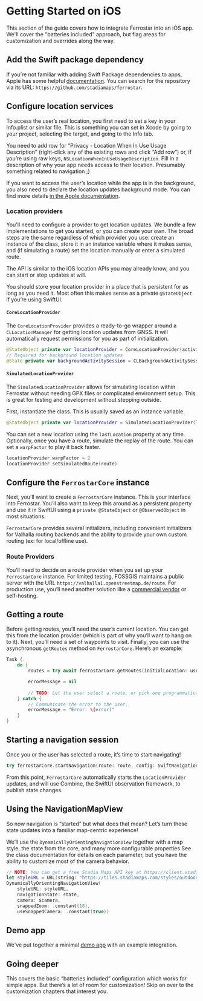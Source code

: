 # Getting Started on iOS

This section of the guide covers how to integrate Ferrostar into an iOS app.
We'll cover the "batteries included" approach, but flag areas for customization and overrides along the way.

## Add the Swift package dependency

If you’re not familiar with adding Swift Package dependencies to apps,
Apple has some helpful [documentation](https://developer.apple.com/documentation/xcode/adding-package-dependencies-to-your-app).
You can search for the repository via its URL:
`https://github.com/stadiamaps/ferrostar`.

## Configure location services

To access the user’s real location,
you first need to set a key in your Info.plist or similar file.
This is something you can set in Xcode by going to your project,
selecting the target, and going to the Info tab.

You need to add row for “Privacy - Location When In Use Usage Description”
(right-click any of the existing rows and click “Add row”)
or, if you’re using raw keys, `NSLocationWhenInUseUsageDescription`.
Fill in a description of why your app needs access to their location.
Presumably something related to navigation ;)

If you want to access the user’s location while the app is in the background,
you also need to declare the location updates background mode.
You can find more details [in the Apple documentation](https://developer.apple.com/documentation/corelocation/handling-location-updates-in-the-background).

### Location providers

You'll need to configure a provider to get location updates.
We bundle a few implementations to get you started, or you can create your own.
The broad steps are the same regardless of which provider you use:
create an instance of the class,
store it in an instance variable where it makes sense,
and (if simulating a route) set the location manually or enter a simulated route.

The API is similar to the iOS location APIs you may already know,
and you can start or stop updates at will.

You should store your location provider in a place that is persistent for as long as you need it.
Most often this makes sense as a private `@StateObject` if you’re using SwiftUI.

#### `CoreLocationProvider`

The `CoreLocationProvider` provides a ready-to-go wrapper around a `CLLocationManager`
for getting location updates from GNSS.
It will automatically request permissions for you as part of initialization.

```swift
@StateObject private var locationProvider = CoreLocationProvider(activityType: .otherNavigation)
// Required for background location updates
@State private var backgroundActivitySession = CLBackgroundActivitySession()
```

#### `SimulatedLocationProvider`

The `SimulatedLocationProvider` allows for simulating location within Ferrostar
without needing GPX files or complicated environment setup.
This is great for testing and development without stepping outside.

First, instantiate the class.
This is usually saved as an instance variable.

```swift
@StateObject private var locationProvider = SimulatedLocationProvider(location: initialLocation)
```

You can set a new location using the `lastLocation` property at any time.
Optionally, once you have a route, simulate the replay of the route.
You can set a `warpFactor` to play it back faster.

```swift
locationProvider.warpFactor = 2
locationProvider.setSimulatedRoute(route)
```

## Configure the `FerrostarCore` instance

Next, you’ll want to create a `FerrostarCore` instance.
This is your interface into Ferrostar.
You’ll also want to keep this around as a persistent property
and use it in SwiftUI using a `private @StateObject` or `@ObservedObject`
in most situations.

`FerrostarCore` provides several initializers,
including convenient initializers for Valhalla routing backends
and the ability to provide your own custom routing (ex: for local/offline use).

### Route Providers

You’ll need to decide on a route provider when you set up your `FerrostarCore` instance.
For limited testing, FOSSGIS maintains a public server with the URL `https://valhalla1.openstreetmap.de/route`.
For production use, you’ll need another solution like a [commercial vendor](./vendors.md)
or self-hosting.

## Getting a route

Before getting routes, you’ll need the user’s current location.
You can get this from the location provider (which is part of why you’ll want to hang on to it).
Next, you’ll need a set of waypoints to visit.
Finally, you can use the asynchronous `getRoutes` method on `FerrostarCore`.
Here’s an example:

```swift
Task {
    do {
        routes = try await ferrostarCore.getRoutes(initialLocation: userLocation, waypoints: [Waypoint(coordinate: GeographicCoordinate(cl: loc.location), kind: .break)])

        errorMessage = nil
        
        // TODO: Let the user select a route, or pick one programmatically
    } catch {
        // Communicate the error to the user.
        errorMessage = "Error: \(error)"
    }
}
```


## Starting a navigation session

Once you or the user has selected a route, it’s time to start navigating!

```swift
try ferrostarCore.startNavigation(route: route, config: SwiftNavigationControllerConfig(stepAdvance: .relativeLineStringDistance(minimumHorizontalAccuracy: 32, automaticAdvanceDistance: 10), routeDeviationTracking: .staticThreshold(minimumHorizontalAccuracy: 25, maxAcceptableDeviation: 25)))
```

From this point, `FerrostarCore` automatically starts the `LocationProvider` updates,
and will use Combine, the SwiftUI observation framework, to publish state changes.

## Using the NavigationMapView

So now navigation is “started” but what does that mean?
Let’s turn these state updates into a familiar map-centric experience!

We’ll use the `DynamicallyOrientingNavigationView` together with a map style,
the state from the core, and many more configurable properties
See the class documentation for details on each parameter,
but you have the ability to customize most of the camera behavior.

```swift
// NOTE: You can get a free Stadia Maps API key at https://client.stadiamaps.com
let styleURL = URL(string: "https://tiles.stadiamaps.com/styles/outdoors.json?api_key=\(stadiaMapsAPIKey)")!
DynamicallyOrientingNavigationView(
    styleURL: styleURL,
    navigationState: state,
    camera: $camera,
    snappedZoom: .constant(18),
    useSnappedCamera: .constant(true))
```


## Demo app

We've put together a minimal [demo app](https://github.com/stadiamaps/ferrostar/tree/main/apple/DemoApp) with an example integration.

## Going deeper

This covers the basic “batteries included” configuration which works for simple apps.
But there’s a lot of room for customization!
Skip on over to the customization chapters that interest you.